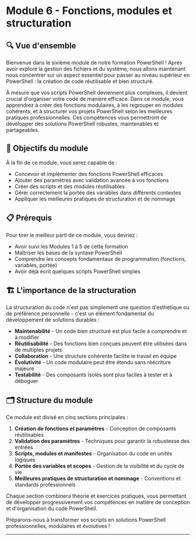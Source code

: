 # Module 6 - Fonctions, modules et structuration

## 🔍 Vue d'ensemble

Bienvenue dans le sixième module de notre formation PowerShell ! Après avoir exploré la gestion des fichiers et du système, nous allons maintenant nous concentrer sur un aspect essentiel pour passer au niveau supérieur en PowerShell : la création de code réutilisable et bien structuré.

À mesure que vos scripts PowerShell deviennent plus complexes, il devient crucial d'organiser votre code de manière efficace. Dans ce module, vous apprendrez à créer des fonctions modulaires, à les regrouper en modules cohérents, et à structurer vos projets PowerShell selon les meilleures pratiques professionnelles. Ces compétences vous permettront de développer des solutions PowerShell robustes, maintenables et partageables.

## 🎯 Objectifs du module

À la fin de ce module, vous serez capable de :

- Concevoir et implémenter des fonctions PowerShell efficaces
- Ajouter des paramètres avec validation avancée à vos fonctions
- Créer des scripts et des modules réutilisables
- Gérer correctement la portée des variables dans différents contextes
- Appliquer les meilleures pratiques de structuration et de nommage

## 📋 Prérequis

Pour tirer le meilleur parti de ce module, vous devriez :

- Avoir suivi les Modules 1 à 5 de cette formation
- Maîtriser les bases de la syntaxe PowerShell
- Comprendre les concepts fondamentaux de programmation (fonctions, variables, portée)
- Avoir déjà écrit quelques scripts PowerShell simples

## 🏗️ L'importance de la structuration

La structuration du code n'est pas simplement une question d'esthétique ou de préférence personnelle - c'est un élément fondamental du développement de solutions durables :

- **Maintenabilité** - Un code bien structuré est plus facile à comprendre et à modifier
- **Réutilisabilité** - Des fonctions bien conçues peuvent être utilisées dans de multiples projets
- **Collaboration** - Une structure cohérente facilite le travail en équipe
- **Évolutivité** - Un code modulaire peut être étendu sans réécriture majeure
- **Testabilité** - Des composants isolés sont plus faciles à tester et à déboguer

## 🗂️ Structure du module

Ce module est divisé en cinq sections principales :

1. **Création de fonctions et paramètres** - Conception de composants réutilisables
2. **Validation des paramètres** - Techniques pour garantir la robustesse des entrées
3. **Scripts, modules et manifestes** - Organisation du code en unités logiques
4. **Portée des variables et scopes** - Gestion de la visibilité et du cycle de vie
5. **Meilleures pratiques de structuration et nommage** - Conventions et standards professionnels

Chaque section combinera théorie et exercices pratiques, vous permettant de développer progressivement vos compétences en matière de conception et d'organisation du code PowerShell.

Préparons-nous à transformer vos scripts en solutions PowerShell professionnelles, modulaires et évolutives !

---
